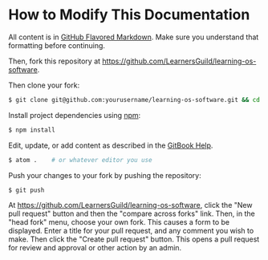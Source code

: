 # How to Modify This Documentation

All content is in [GitHub Flavored Markdown][gfm]. Make sure you understand that formatting before continuing.

Then, fork this repository at https://github.com/LearnersGuild/learning-os-software.

Then clone your fork:

```bash
$ git clone git@github.com:yourusername/learning-os-software.git && cd learning-os-software
```

Install project dependencies using [npm][npm]:

```bash
$ npm install
```

Edit, update, or add content as described in the [GitBook Help][gitbook-help].

```bash
$ atom .    # or whatever editor you use
```

Push your changes to your fork by pushing the repository:

```bash
$ git push
```

At https://github.com/LearnersGuild/learning-os-software, click the "New pull request" button and then the "compare across forks" link. Then, in the "head fork" menu, choose your own fork. This causes a form to be displayed. Enter a title for your pull request, and any comment you wish to make. Then click the "Create pull request" button. This opens a pull request for review and approval or other action by an admin.

<!-- references -->

[gfm]:https://help.github.com/articles/basic-writing-and-formatting-syntax/
[gitbook-help]:https://help.gitbook.com/
[npm]:https://docs.npmjs.com/
